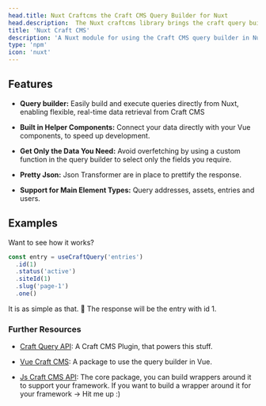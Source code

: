 ```yaml
---
head.title: Nuxt Craftcms the Craft CMS Query Builder for Nuxt
head.description:  The Nuxt craftcms library brings the craft query builder to your Nuxt frontend.
title: 'Nuxt Craft CMS'
description: 'A Nuxt module for using the Craft CMS query builder in Nuxt.'
type: 'npm'
icon: 'nuxt'
---
```


## Features

- **Query builder:** Easily build and execute queries directly from Nuxt, enabling flexible, real-time data retrieval from Craft CMS

- **Built in Helper Components:** Connect your data directly with your Vue components, to speed up development.

- **Get Only the Data You Need:** Avoid overfetching by using a custom function in the query builder to select only the fields you require.

- **Pretty Json:** Json Transformer are in place to prettify the response.

- **Support for Main Element Types:** Query addresses, assets, entries and users.

## Examples

Want to see how it works?

```ts [app.vue]
const entry = useCraftQuery('entries')
  .id(1)
  .status('active')
  .siteId(1)
  .slug('page-1')
  .one()
```

It is as simple as that. 🚀 The response will be the entry with id 1.

### Further Resources

- [Craft Query API](/libraries/craft-query-api): A Craft CMS Plugin, that powers this stuff.

- [Vue Craft CMS](/libraries/vue-craftcms): A package to use the query builder in Vue.

- [Js Craft CMS API](/libraries/js-craftcms-api): The core package, you can build wrappers around it to support your framework. If you want to build a wrapper around it for your framework -> Hit me up :) 
